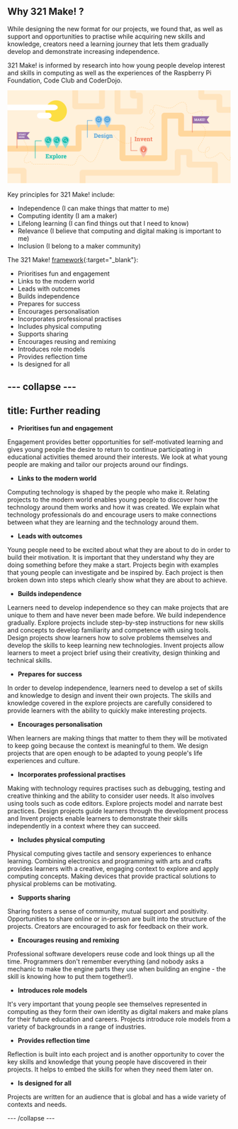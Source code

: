 ## Why 321 Make! ?

While designing the new format for our projects, we found that, as well as support and opportunities to practise while acquiring new skills and knowledge, creators need a learning journey that lets them gradually develop and demonstrate increasing independence. 

321 Make! is informed by research into how young people develop interest and skills in computing as well as the experiences of the Raspberry Pi Foundation, Code Club and CoderDojo. 

![An illustration of the four stages on the 321 Make! path. A start here flag is at the beginning, the path then moves along to Explore, then Design, then Invent and then a final flag that says "Make!".](images/321make.png)

Key principles for 321 Make! include:

+ Independence (I can make things that matter to me)
+ Computing identity (I am a maker)
+ Lifelong learning (I can find things out that I need to know)
+ Relevance (I believe that computing and digital making is important to me)
+ Inclusion (I belong to a maker community)

The 321 Make! [framework](https://www.raspberrypi.org/blog/free-coding-resources-children-young-people-digital-making-independence/){:target="_blank"}: 

+ Prioritises fun and engagement
+ Links to the modern world
+ Leads with outcomes
+ Builds independence
+ Prepares for success
+ Encourages personalisation
+ Incorporates professional practises
+ Includes physical computing
+ Supports sharing 
+ Encourages reusing and remixing
+ Introduces role models
+ Provides reflection time
+ Is designed for all 

--- collapse ---
---
title: Further reading
---

+ **Prioritises fun and engagement**

Engagement provides better opportunities for self-motivated learning and gives young people the desire to return to continue participating in educational activities themed around their interests. We look at what young people are making and tailor our projects around our findings.

+ **Links to the modern world**

Computing technology is shaped by the people who make it. Relating projects to the modern world enables young people to discover how the technology around them works and how it was created. We explain what technology professionals do and encourage users to make connections between what they are learning and the technology around them. 

+ **Leads with outcomes**

Young people need to be excited about what they are about to do in order to build their motivation. It is important that they understand why they are doing something before they make a start. Projects begin with examples that young people can investigate and be inspired by. Each project is then broken down into steps which clearly show what they are about to achieve. 

+ **Builds independence**

Learners need to develop independence so they can make projects that are unique to them and have never been made before. We build independence gradually. Explore projects include step-by-step instructions for new skills and concepts to develop familiarity and competence with using tools. Design projects show learners how to solve problems themselves and develop the skills to keep learning new technologies. Invent projects allow learners to meet a project brief using their creativity, design thinking and technical skills. 

+ **Prepares for success**

In order to develop independence, learners need to develop a set of skills and knowledge to design and invent their own projects. The skills and knowledge covered in the explore projects are carefully considered to provide learners with the ability to quickly make interesting projects. 

+ **Encourages personalisation**

When learners are making things that matter to them they will be motivated to keep going because the context is meaningful to them. We design projects that are open enough to be adapted to young people's life experiences and culture. 

+ **Incorporates professional practises**

Making with technology requires practises such as debugging, testing and creative thinking and the ability to consider user needs. It also involves using tools such as code editors. Explore projects model and narrate best practices. Design projects guide learners through the development process and Invent projects enable learners to demonstrate their skills independently in a context where they can succeed. 

+ **Includes physical computing**

Physical computing gives tactile and sensory experiences to enhance learning. Combining electronics and programming with arts and crafts provides learners with a creative, engaging context to explore and apply computing concepts. Making devices that provide practical solutions to physical problems can be motivating.

+ **Supports sharing**

Sharing fosters a sense of community, mutual support and positivity.  Opportunities to share online or in-person are built into the structure of the projects. Creators are encouraged to ask for feedback on their work.  

+ **Encourages reusing and remixing**

Professional software developers reuse code and look things up all the time. Programmers don't remember everything (and nobody asks a mechanic to make the engine parts they use when building an engine - the skill is knowing how to put them together!).

+ **Introduces role models**

It's very important that young people see themselves represented in computing as they form their own identity as digital makers and make plans for their future education and careers. Projects introduce role models from a variety of backgrounds in a range of industries. 

+ **Provides reflection time**

Reflection is built into each project and  is another opportunity to cover the key skills and knowledge that young people have discovered in their projects. It helps to embed the skills for when they need them later on.

+ **Is designed for all**

Projects are written for an audience that is global and has a wide variety of contexts and needs.  

--- /collapse ---

















